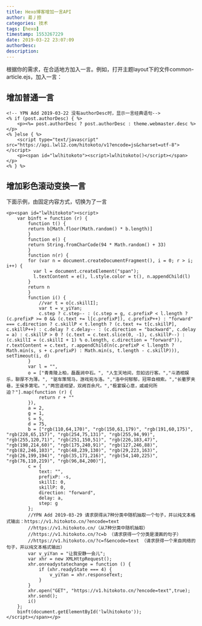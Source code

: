 ```yaml
---
title: Hexo博客增加一言API
author: 昜丿捺
categories: 技术
tags: [hexo]
timestamp: 1553267229
date: 2019-03-22 23:07:09
authorDesc:
description:
---
```

根据你的需求，在合适地方加入一言。例如，打开主题layout下的文件common-article.ejs，加入一言：

<!-- more -->

## 增加普通一言


	<!-- YPN Add 2019-03-22 没有authorDesc时，显示一言经典语句-->
	<% if (post.authorDesc) { %>
		<p><%= post.authorDesc ? post.authorDesc : theme.webmaster.desc %></p>
	<% }else { %>
		<script type="text/javascript" src="https://api.lwl12.com/hitokoto/v1?encode=js&charset=utf-8"></script>
		<p><span id="lwlhitokoto"><script>lwlhitokoto()</script></span></p>
	<% } %>
	
## 增加彩色滚动变换一言
下面示例，由固定内容方式，切换为了一言

	<p><span id="lwlhitokoto"><script>
		var binft = function (r) {
			function t() {
			return b[Math.floor(Math.random() * b.length)]
			}  
			function e() {
			return String.fromCharCode(94 * Math.random() + 33)
			}
			function n(r) {
			for (var n = document.createDocumentFragment(), i = 0; r > i; i++) {
			  var l = document.createElement("span");
			  l.textContent = e(), l.style.color = t(), n.appendChild(l)
			}
			return n
			}
			function i() {
				//var t = o[c.skillI];
				var t = v_yiYan;
				c.step ? c.step-- : (c.step = g, c.prefixP < l.length ? (c.prefixP >= 0 && (c.text += l[c.prefixP]), c.prefixP++) : "forward" === c.direction ? c.skillP < t.length ? (c.text += t[c.skillP], c.skillP++) : c.delay ? c.delay-- : (c.direction = "backward", c.delay = a) : c.skillP > 0 ? (c.text = c.text.slice(0, -1), c.skillP--) : (c.skillI = (c.skillI + 1) % o.length, c.direction = "forward")), r.textContent = c.text, r.appendChild(n(c.prefixP < l.length ? Math.min(s, s + c.prefixP) : Math.min(s, t.length - c.skillP))), setTimeout(i, d)
			}
			var l = "",
			o = ["青青陵上柏，磊磊涧中石。", "人生天地间，忽如远行客。","斗酒相娱乐，聊厚不为薄。", "驱车策驽马，游戏宛与洛。","洛中何郁郁，冠带自相索。","长衢罗夹巷，王侯多第宅。","两宫遥相望，双阙百余尺。","极宴娱心意，戚戚何所迫？"].map(function (r) {
				return r + ""
			}),
			a = 2,
			g = 1,
			s = 5,
			d = 75,
			b = ["rgb(110,64,170)", "rgb(150,61,179)", "rgb(191,60,175)", "rgb(228,65,157)", "rgb(254,75,131)", "rgb(255,94,99)", "rgb(255,120,71)", "rgb(251,150,51)", "rgb(226,183,47)", "rgb(198,214,60)", "rgb(175,240,91)", "rgb(127,246,88)", "rgb(82,246,103)", "rgb(48,239,130)", "rgb(29,223,163)", "rgb(26,199,194)", "rgb(35,171,216)", "rgb(54,140,225)", "rgb(76,110,219)", "rgb(96,84,200)"],
			c = {
				text: "",
				prefixP: -s,
				skillI: 0,
				skillP: 0,
				direction: "forward",
				delay: a,
				step: g
			};	  
			//YPN Add 2019-03-29 请求获得从7种分类中随机抽取一个句子，并以纯文本格式输出：https://v1.hitokoto.cn/?encode=text
			//https://v1.hitokoto.cn/（从7种分类中随机抽取）
			//https://v1.hitokoto.cn/?c=b （请求获得一个分类是漫画的句子）
			//https://v1.hitokoto.cn/?c=f&encode=text （请求获得一个来自网络的句子，并以纯文本格式输出）
			var v_yiYan = "让我安静一会儿";
			var xhr = new XMLHttpRequest();
			xhr.onreadystatechange = function () {
				if (xhr.readyState === 4) {
					v_yiYan = xhr.responseText;
				}
			}
			xhr.open("GET", "https://v1.hitokoto.cn/?encode=text",true);
			xhr.send();
			i()
		};
		binft(document.getElementById('lwlhitokoto'));
	</script></span></p>